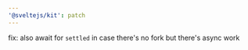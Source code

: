```yaml
---
'@sveltejs/kit': patch
---
```


fix: also await for `settled` in case there's no fork but there's async work
